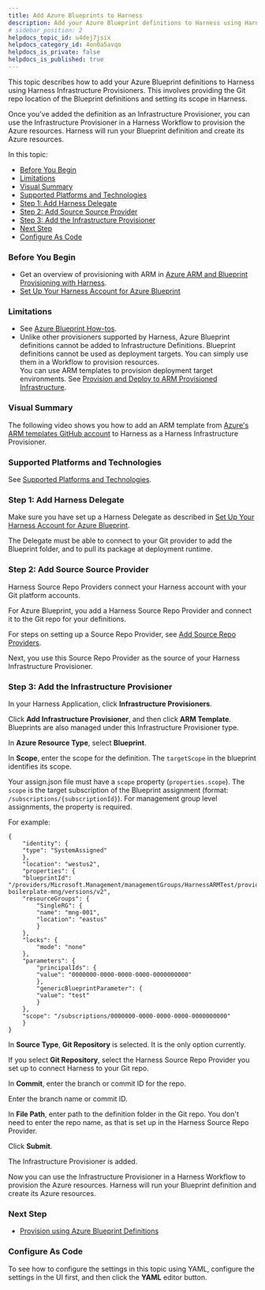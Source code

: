 ```yaml
---
title: Add Azure Blueprints to Harness
description: Add your Azure Blueprint definitions to Harness using Harness Infrastructure Provisioners.
# sidebar_position: 2
helpdocs_topic_id: u4dej7jsix
helpdocs_category_id: 4on0a5avqo
helpdocs_is_private: false
helpdocs_is_published: true
---
```


This topic describes how to add your Azure Blueprint definitions to Harness using Harness Infrastructure Provisioners. This involves providing the Git repo location of the Blueprint definitions and setting its scope in Harness.

Once you've added the definition as an Infrastructure Provisioner, you can use the Infrastructure Provisioner in a Harness Workflow to provision the Azure resources. Harness will run your Blueprint definition and create its Azure resources.

In this topic:

* [Before You Begin](add-azure-blueprints-to-harness.md#before-you-begin)
* [Limitations](add-azure-blueprints-to-harness.md#limitations)
* [Visual Summary](add-azure-blueprints-to-harness.md#visual-summary)
* [Supported Platforms and Technologies](add-azure-blueprints-to-harness.md#undefined)
* [Step 1: Add Harness Delegate](add-azure-blueprints-to-harness.md#step-1-add-harness-delegate)
* [Step 2: Add Source Source Provider](add-azure-blueprints-to-harness.md#step-2-add-source-source-provider)
* [Step 3: Add the Infrastructure Provisioner](add-azure-blueprints-to-harness.md#step-3-add-the-infrastructure-provisioner)
* [Next Step](add-azure-blueprints-to-harness.md#next-step)
* [Configure As Code](add-azure-blueprints-to-harness.md#configure-as-code)

### Before You Begin

* Get an overview of provisioning with ARM in [Azure ARM and Blueprint Provisioning with Harness](../../concepts-cd/deployment-types/azure-arm-and-blueprint-provision-with-harness.md).
* [Set Up Your Harness Account for Azure Blueprint](set-up-harness-for-azure-blueprint.md)

### Limitations

* See [Azure Blueprint How-tos](azure-blueprint-how-tos.md).
* Unlike other provisioners supported by Harness, Azure Blueprint definitions cannot be added to Infrastructure Definitions. Blueprint definitions cannot be used as deployment targets. You can simply use them in a Workflow to provision resources.  
You can use ARM templates to provision deployment target environments. See [Provision and Deploy to ARM Provisioned Infrastructure](../azure-arm/target-azure-arm-or-blueprint-provisioned-infrastructure.md).

### Visual Summary

The following video shows you how to add an ARM template from [Azure's ARM templates GitHub account](https://github.com/Azure/azure-quickstart-templates) to Harness as a Harness Infrastructure Provisioner.

### Supported Platforms and Technologies

See [Supported Platforms and Technologies](https://docs.harness.io/article/220d0ojx5y-supported-platforms).

### Step 1: Add Harness Delegate

Make sure you have set up a Harness Delegate as described in [Set Up Your Harness Account for Azure Blueprint](set-up-harness-for-azure-blueprint.md).

The Delegate must be able to connect to your Git provider to add the Blueprint folder, and to pull its package at deployment runtime.

### Step 2: Add Source Source Provider

Harness Source Repo Providers connect your Harness account with your Git platform accounts.

For Azure Blueprint, you add a Harness Source Repo Provider and connect it to the Git repo for your definitions.

For steps on setting up a Source Repo Provider, see [Add Source Repo Providers](https://docs.harness.io/article/ay9hlwbgwa-add-source-repo-providers).

Next, you use this Source Repo Provider as the source of your Harness Infrastructure Provisioner.

### Step 3: Add the Infrastructure Provisioner

In your Harness Application, click **Infrastructure Provisioners**.

Click **Add Infrastructure Provisioner**, and then click **ARM Template**. Blueprints are also managed under this Infrastructure Provisioner type.

In **Azure Resource Type**, select **Blueprint**.

In **Scope**, enter the scope for the definition. The `targetScope` in the blueprint identifies its scope.

Your assign.json file must have a `scope` property (`properties.scope`). The `scope` is the target subscription of the Blueprint assignment (format: `/subscriptions/{subscriptionId}`). For management group level assignments, the property is required.

For example:


```
{  
    "identity": {  
    "type": "SystemAssigned"  
    },  
    "location": "westus2",  
    "properties": {  
    "blueprintId": "/providers/Microsoft.Management/managementGroups/HarnessARMTest/providers/Microsoft.Blueprint/blueprints/101-boilerplate-mng/versions/v2",  
    "resourceGroups": {  
        "SingleRG": {  
        "name": "mng-001",  
        "location": "eastus"  
        }  
    },  
    "locks": {  
        "mode": "none"  
    },  
    "parameters": {  
        "principalIds": {  
        "value": "0000000-0000-0000-0000-0000000000"  
        },  
        "genericBlueprintParameter": {  
        "value": "test"  
        }  
    },  
    "scope": "/subscriptions/0000000-0000-0000-0000-0000000000"  
    }  
}
```
In **Source Type**, **Git Repository** is selected. It is the only option currently.

If you select **Git Repository**, select the Harness Source Repo Provider you set up to connect Harness to your Git repo.

In **Commit**, enter the branch or commit ID for the repo.

Enter the branch name or commit ID.

In **File Path**, enter path to the definition folder in the Git repo. You don't need to enter the repo name, as that is set up in the Harness Source Repo Provider.

Click **Submit**.

The Infrastructure Provisioner is added.

Now you can use the Infrastructure Provisioner in a Harness Workflow to provision the Azure resources. Harness will run your Blueprint definition and create its Azure resources.

### Next Step

* [Provision using Azure Blueprint Definitions](provision-using-azure-blueprint-definitions.md)

### Configure As Code

To see how to configure the settings in this topic using YAML, configure the settings in the UI first, and then click the **YAML** editor button.

